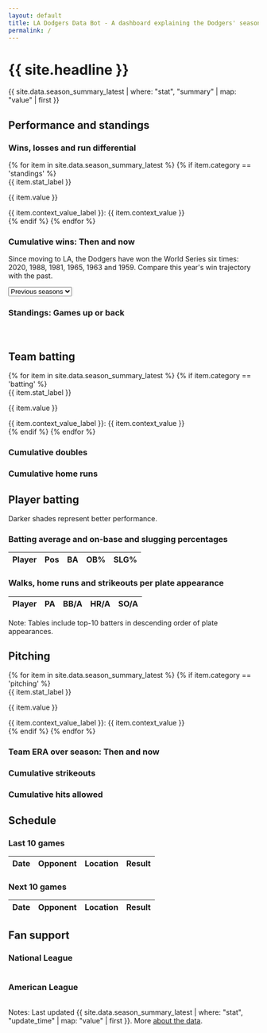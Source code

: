 ```yaml
---
layout: default
title: LA Dodgers Data Bot - A dashboard explaining the Dodgers' season so far. 
permalink: /
---
```


<div class="container">

<div class="page-topper">
  <h1 class="headline">{{ site.headline }}</h1>
  <p class="subhead">{{ site.data.season_summary_latest | where: "stat", "summary" | map: "value" | first }} </p>
<div>



<div class="container mt-4">
<h2 class="stat-group">Performance and standings</h2>
<h3 class="visual-subhead"><span class="win">Wins</span>, <span class="loss">losses</span> and run differential</h3>
<div id="chart-container" class="chart-container" style="position: relative;">
    <div id="results-chart"></div>
</div>

  <div class="row">
    {% for item in site.data.season_summary_latest %}
      {% if item.category == 'standings' %}
      <div class="col-md-4">
        <div class="card mb-4">
          <div class="card-header">
            {{ item.stat_label }}
          </div>
          <div class="card-body">
            <p class="card-text">{{ item.value }}</p>
          </div>
          <div class="card-footer text-muted">
        {{ item.context_value_label }}: {{ item.context_value }}
          </div>
        </div>
      </div>
      {% endif %}
    {% endfor %}
  </div>


<h3 class="visual-subhead">Cumulative <span class="win">wins</span>: Then and now</h3>
<p class="chart-chatter">Since moving to LA, the Dodgers have won the World Series six times: 2020, 1988, 1981, 1965, 1963 and 1959. Compare this year's win trajectory with the past.</p>
<select id="year-select">
  <option>Previous seasons</option>
</select>
<div id="cumulative-wins-chart"></div>

<h3 class="visual-subhead">Standings: Games <span class="win">up</span> or <span class="loss">back</span></h3>
<div id="d3-container" style="width: 100%; padding-bottom: 20px;"></div>

<h2 class="stat-group">Team batting</h2>
  <div class="row">
    {% for item in site.data.season_summary_latest %}
      {% if item.category == 'batting' %}
      <div class="col-md-4">
        <div class="card mb-4">
          <div class="card-header">
            {{ item.stat_label }}
          </div>
          <div class="card-body">
            <p class="card-text">{{ item.value }}</p>
          </div>
          <div class="card-footer text-muted">
        {{ item.context_value_label }}: {{ item.context_value }}
          </div>
        </div>
      </div>
      {% endif %}
    {% endfor %}
  </div>

<div class="small-chart-container">
  <h3 class="visual-subhead">Cumulative <span class="win">doubles</span></h3>
  <div id="cumulative-doubles-chart" class="small-chart"></div>
</div>

<div class="small-chart-container">
  <h3 class="visual-subhead">Cumulative <span class="win">home runs</span></h3>
  <div id="cumulative-homers-chart" class="small-chart"></div>
</div>

<h2 class="stat-group">Player batting</h2>
<p class="chart-chatter">Darker shades represent <span class="win">better</span> performance.</p>
<div class="tables-container">
  <div class="table-wrapper">
      <h3 class="visual-subhead">Batting average and on-base and slugging percentages</h3>
      <table id="table-1" class="data-table">
          <thead>
              <tr>
                  <th>Player</th>
                  <th>Pos</th>
                  <th class="table-value">BA</th>
                  <th class="table-value">OB%</th>
                  <th class="table-value">SLG%</th>
              </tr>
          </thead>
          <tbody></tbody>
      </table>
  </div>
  <div class="table-wrapper">
      <h3 class="visual-subhead">Walks, home runs and strikeouts per plate appearance</h3>
      <table id="table-2" class="data-table">
          <thead>
              <tr>
                  <th>Player</th>
                  <th>PA</th>
                  <th class="table-value">BB/A</th>
                  <th class="table-value">HR/A</th>
                  <th class="table-value">SO/A</th>
              </tr>
          </thead>
          <tbody></tbody>
      </table>
  </div>
  <p class="note">Note: Tables include top-10 batters in descending order of plate appearances. </p>
</div>


  <h2 class="stat-group"> Pitching</h2>
  <div class="row">
    {% for item in site.data.season_summary_latest %}
      {% if item.category == 'pitching' %}
      <div class="col-md-4">
        <div class="card mb-4">
          <div class="card-header">
            {{ item.stat_label }}
          </div>
          <div class="card-body">
            <p class="card-text">{{ item.value }}</p>
          </div>
          <div class="card-footer text-muted">
        {{ item.context_value_label }}: {{ item.context_value }}
          </div>
        </div>
      </div>
      {% endif %}
    {% endfor %}
  </div>

<h3 class="visual-subhead">Team <span class="win">ERA</span> over season: Then and now</h3>
<div id="cumulative-era-chart"></div>


<div class="small-chart-container">
  <h3 class="visual-subhead">Cumulative <span class="win">strikeouts</span></h3>
  <div id="cumulative-strikeouts-chart" class="small-chart"></div>
</div>

<div class="small-chart-container">
  <h3 class="visual-subhead">Cumulative <span class="win">hits</span> allowed</h3>
  <div id="cumulative-hits-chart" class="small-chart"></div>
</div>

  <h2 class="stat-group">Schedule</h2>
    <div class="tables-container">
      <div class="table-wrapper">
          <h3 class="visual-subhead">Last 10 games</h3>
          <table id="last-games" class="data-table">
              <thead>
                  <tr>
                      <th>Date</th>
                      <th>Opponent</th>
                      <th>Location</th>
                      <th>Result</th>
                  </tr>
              </thead>
              <tbody></tbody>
          </table>
      </div>
      <div class="table-wrapper">
          <h3 class="visual-subhead">Next 10 games</h3>
          <table id="next-games" class="data-table">
              <thead>
                  <tr>
                      <th>Date</th>
                      <th>Opponent</th>
                      <th>Location</th>
                      <th>Result</th>
                  </tr>
              </thead>
              <tbody></tbody>
          </table>
      </div>
    </div>

</div>

<h2 class="stat-group">Fan support</h2>
<p id="max-attendance-info"></p>
<div class="tables-container">
    <div class="table-wrapper">
        <h3 class="visual-subhead">National League</h3>
        <table id="nl-table" class="data-table"></table>
    </div>
    <div class="table-wrapper">
        <h3 class="visual-subhead">American League</h3>
        <table id="al-table" class="data-table"></table>
    </div>
</div>


</div>



<p class="dated">Notes: Last updated {{ site.data.season_summary_latest | where: "stat", "update_time" | map: "value" | first }}. More <a href="https://github.com/stiles/dodgers/blob/main/README.md">about the data</a>.</p>


</div>

<script src="https://d3js.org/d3.v6.min.js"></script>
<script src="{{ '/assets/js/dashboard.js' | relative_url }}"></script>